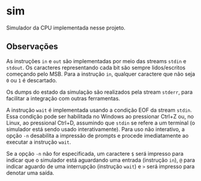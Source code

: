 sim
===

Simulador da CPU implementada nesse projeto.

## Observações

As instruções `in` e `out` são implementadas por meio
das streams `stdin` e `stdout`. Os caracteres representando
cada bit são sempre lidos/escritos começando pelo MSB. Para
a instrução `in`, qualquer caractere que não seja `0` ou `1`
é descartado.

Os dumps do estado da simulação são realizados pela stream
`stderr`, para facilitar a integração com outras ferramentas.

A instrução `wait` é implementada usando a condição EOF da stream
`stdin`. Essa condição pode ser habilitada no Windows ao pressionar
Ctrl+Z ou, no Linux, ao pressional Ctrl+D, assumindo que `stdin`
se refere a um terminal (o simulador está sendo usado interativamente).
Para uso não interativo, a opção `-n` desabilita a impressão de prompts
e procede imediatamente ao executar a instrução `wait`.

Se a opção `-n` não for especificada, um caractere `$` será impresso 
para indicar que o simulador está aguardando uma entrada (instrução `in`), 
`@` para indicar aguardo de uma interrupção (instrução `wait`) e `>` será
impresso para denotar uma saída.
